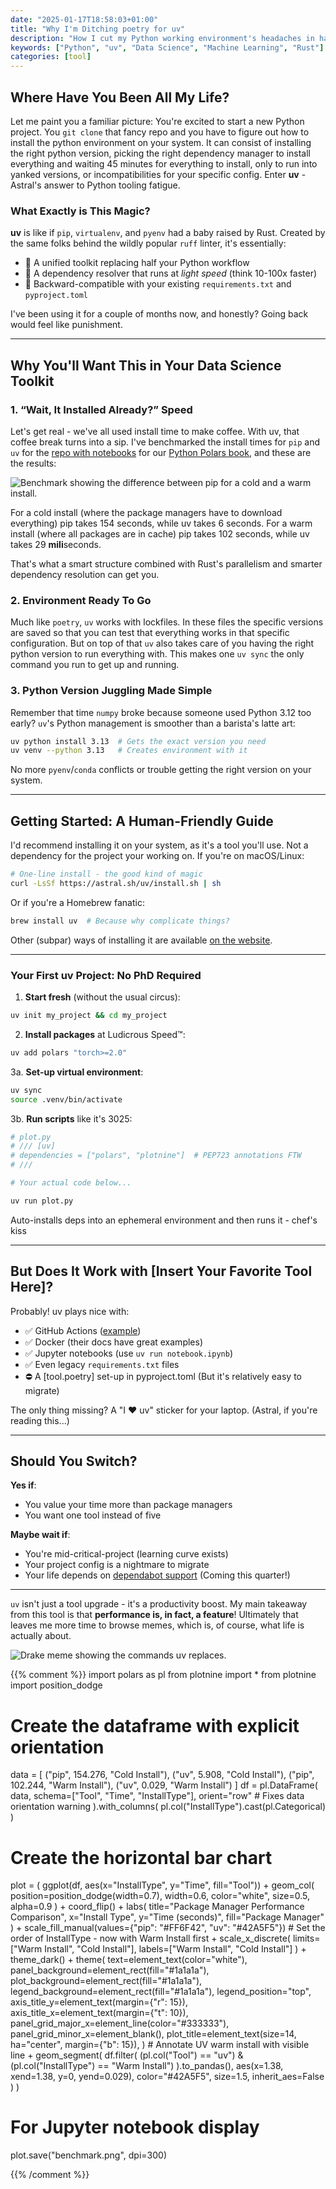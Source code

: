 ```yaml
---
date: "2025-01-17T18:58:03+01:00"
title: "Why I'm Ditching poetry for uv"
description: "How I cut my Python working environment's headaches in half with Astral's uv - a Rust-powered Swiss Army knife for Python workflows."
keywords: ["Python", "uv", "Data Science", "Machine Learning", "Rust"]
categories: [tool]
---
```


## Where Have You Been All My Life?

Let me paint you a familiar picture: You're excited to start a new Python project.
You `git clone` that fancy repo and you have to figure out how to install the python environment on your system. 
It can consist of installing the right python version, picking the right dependency manager to install everything and waiting 45 minutes for everything to install, only to run into yanked versions, or incompatibilities for your specific config.
Enter **uv** - Astral's answer to Python tooling fatigue.

### What Exactly is This Magic?
**uv** is like if `pip`, `virtualenv`, and `pyenv` had a baby raised by Rust. 
Created by the same folks behind the wildly popular `ruff` linter, it's essentially:
- 🧩 A unified toolkit replacing half your Python workflow
- 🚀 A dependency resolver that runs at *light speed* (think 10-100x faster)
- 🔄 Backward-compatible with your existing `requirements.txt` and `pyproject.toml`

I've been using it for a couple of months now, and honestly? 
Going back would feel like punishment.

---

## Why You'll Want This in Your Data Science Toolkit

### 1. “Wait, It Installed Already?” Speed
Let's get real - we've all used install time to make coffee. With uv, that coffee break turns into a sip. I've benchmarked the install times for `pip` and `uv` for the [repo with notebooks](https://github.com/jeroenjanssens/python-polars-the-definitive-guide) for our [Python Polars book](polarsguide.com), and these are the results:

![Benchmark showing the difference between pip for a cold and a warm install.](/images/benchmark.png "Benchmark")

For a cold install (where the package managers have to download everything) pip takes 154 seconds, while uv takes 6 seconds.
For a warm install (where all packages are in cache) pip takes 102 seconds, while uv takes 29 **mili**seconds.

That's what a smart structure combined with Rust's parallelism and smarter dependency resolution can get you.

### 2. Environment Ready To Go
Much like `poetry`, `uv` works with lockfiles.
In these files the specific versions are saved so that you can test that everything works in that specific configuration.
But on top of that `uv` also takes care of you having the right python version to run everything with. 
This makes one `uv sync` the only command you run to get up and running.

### 3. Python Version Juggling Made Simple
Remember that time `numpy` broke because someone used Python 3.12 too early? `uv`'s Python management is smoother than a barista's latte art:

```bash
uv python install 3.13  # Gets the exact version you need
uv venv --python 3.13   # Creates environment with it
```

No more `pyenv`/`conda` conflicts or trouble getting the right version on your system.

---

## Getting Started: A Human-Friendly Guide

I'd recommend installing it on your system, as it's a tool you'll use. Not a dependency for the project your working on.
If you're on macOS/Linux:

```bash
# One-line install - the good kind of magic
curl -LsSf https://astral.sh/uv/install.sh | sh
```

Or if you're a Homebrew fanatic:

```bash
brew install uv  # Because why complicate things?
```

Other (subpar) ways of installing it are available [on the website](https://docs.astral.sh/uv/getting-started/installation/).

---

### Your First uv Project: No PhD Required
1. **Start fresh** (without the usual circus):
```bash
uv init my_project && cd my_project
```

2. **Install packages** at Ludicrous Speed™:
```bash
uv add polars "torch>=2.0"
```

3a. **Set-up virtual environment**:
```bash
uv sync
source .venv/bin/activate
```

3b. **Run scripts** like it's 3025:
```python
# plot.py
# /// [uv]
# dependencies = ["polars", "plotnine"]  # PEP723 annotations FTW
# ///

# Your actual code below...
```

```bash
uv run plot.py
```
Auto-installs deps into an ephemeral environment and then runs it - chef's kiss

---

## But Does It Work with [Insert Your Favorite Tool Here]?
Probably! uv plays nice with:
- ✅ GitHub Actions ([example](#cicd-integration))
- ✅ Docker (their docs have great examples)
- ✅ Jupyter notebooks (use `uv run notebook.ipynb`)
- ✅ Even legacy `requirements.txt` files
- ⛔️ A [tool.poetry] set-up in pyproject.toml (But it's relatively easy to migrate)

The only thing missing? A "I ❤️ uv" sticker for your laptop. (Astral, if you're reading this...)

---

## Should You Switch?

**Yes if**:
- You value your time more than package managers
- You want one tool instead of five

**Maybe wait if**:
- You're mid-critical-project (learning curve exists)
- Your project config is a nightmare to migrate
- Your life depends on [dependabot support](https://github.com/dependabot/dependabot-core/issues/10478) (Coming this quarter!)

---

`uv` isn't just a tool upgrade - it's a productivity boost. 
My main takeaway from this tool is that **performance is, in fact, a feature**!
Ultimately that leaves me more time to browse memes, which is, of course, what life is actually about.

![Drake meme showing the commands uv replaces.](/images/uv-meme.jpg "uv meme")


{{% comment %}}
import polars as pl
from plotnine import *
from plotnine import position_dodge

# Create the dataframe with explicit orientation
data = [
    ("pip", 154.276, "Cold Install"),
    ("uv", 5.908, "Cold Install"),
    ("pip", 102.244, "Warm Install"),
    ("uv", 0.029, "Warm Install")
]
df = pl.DataFrame(
    data,
    schema=["Tool", "Time", "InstallType"],
    orient="row"  # Fixes data orientation warning
).with_columns(
    pl.col("InstallType").cast(pl.Categorical)
)

# Create the horizontal bar chart
plot = (
    ggplot(df, aes(x="InstallType", y="Time", fill="Tool"))
    + geom_col(
        position=position_dodge(width=0.7),
        width=0.6,
        color="white",
        size=0.5,
        alpha=0.9
    )
    + coord_flip()
    + labs(
        title="Package Manager Performance Comparison",
        x="Install Type",
        y="Time (seconds)",
        fill="Package Manager"
    )
    + scale_fill_manual(values={"pip": "#FF6F42", "uv": "#42A5F5"})
    # Set the order of InstallType - now with Warm Install first
    + scale_x_discrete(
        limits=["Warm Install", "Cold Install"],
        labels=["Warm Install", "Cold Install"]
    )
    + theme_dark()
    + theme(
        text=element_text(color="white"),
        panel_background=element_rect(fill="#1a1a1a"),
        plot_background=element_rect(fill="#1a1a1a"),
        legend_background=element_rect(fill="#1a1a1a"),
        legend_position="top",
        axis_title_y=element_text(margin={"r": 15}),
        axis_title_x=element_text(margin={"t": 10}),
        panel_grid_major_x=element_line(color="#333333"),
        panel_grid_minor_x=element_blank(),
        plot_title=element_text(size=14, ha="center", margin={"b": 15}),
    )
    # Annotate UV warm install with visible line
    + geom_segment(
        df.filter(
            (pl.col("Tool") == "uv") & (pl.col("InstallType") == "Warm Install")
        ).to_pandas(),
        aes(x=1.38, xend=1.38, y=0, yend=0.029),
        color="#42A5F5",
        size=1.5,
        inherit_aes=False
    )
)

# For Jupyter notebook display
plot.save("benchmark.png", dpi=300)

{{% /comment %}}

